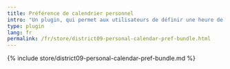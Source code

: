 ```yaml
---
title: Préférence de calendrier personnel
intro: "Un plugin, qui permet aux utilisateurs de définir une heure de début et de fin personnalisée pour l'affichage du calendrier dans leurs préférences personnelles."
type: plugin
lang: fr
permalink: /fr/store/district09-personal-calendar-pref-bundle.html
---
```


{% include store/district09-personal-calendar-pref-bundle.md %}
